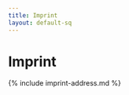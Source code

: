 ```yaml
---
title: Imprint
layout: default-sq
---
```


# Imprint

<!-- Do not change, all information are requried by law in Germany... -->
{% include imprint-address.md %}
